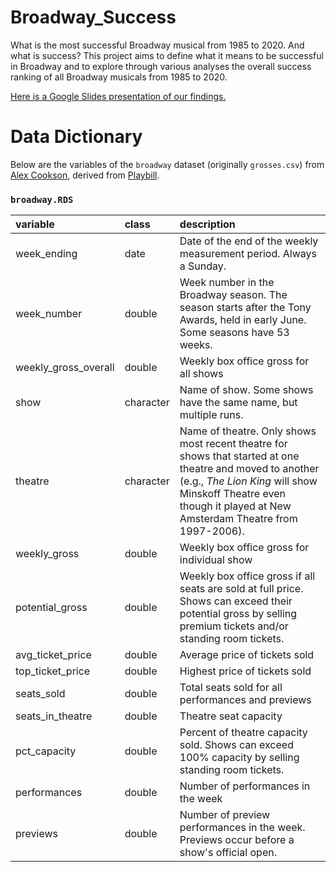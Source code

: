 # Broadway_Success
What is the most successful Broadway musical
from 1985 to 2020. And what is success? This project aims to define what it means to be successful in Broadway and to explore through various analyses the overall success ranking of all Broadway musicals from 1985 to 2020. 

[Here is a Google Slides presentation of our findings.](https://docs.google.com/presentation/d/1B6h-g7VRw5GV1WouYbU8tnUj-X9UDIJXlu-UwHAYf_0/edit#slide=id.p)

# Data Dictionary
Below are the variables of the `broadway` dataset (originally `grosses.csv`) from [Alex Cookson](https://github.com/tacookson/data/tree/master/broadway-grosses), derived from [Playbill](https://www.playbill.com/grosses).
### `broadway.RDS`

| variable             | class     | description                                                  |
| :------------------- | :-------- | :----------------------------------------------------------- |
| week_ending          | date      | Date of the end of the weekly measurement period. Always a Sunday. |
| week_number          | double    | Week number in the Broadway season. The season starts after the Tony Awards, held in early June. Some seasons have 53 weeks. |
| weekly_gross_overall | double    | Weekly box office gross for all shows                        |
| show                 | character | Name of show. Some shows have the same name, but multiple runs. |
| theatre              | character | Name of theatre. Only shows most recent theatre for shows that started at one theatre and moved to another (e.g., *The Lion King* will show Minskoff Theatre even though it played at New Amsterdam Theatre from 1997-2006).                                              |
| weekly_gross         | double    | Weekly box office gross for individual show                  |
| potential_gross      | double    | Weekly box office gross if all seats are sold at full price. Shows can exceed their potential gross by selling premium tickets and/or standing room tickets. |
| avg_ticket_price     | double    | Average price of tickets sold                                |
| top_ticket_price     | double    | Highest price of tickets sold                                |
| seats_sold           | double    | Total seats sold for all performances and previews           |
| seats_in_theatre     | double    | Theatre seat capacity                                        |
| pct_capacity         | double    | Percent of theatre capacity sold. Shows can exceed 100% capacity by selling standing room tickets. |
| performances         | double    | Number of performances in the week                           |
| previews             | double    | Number of preview performances in the week. Previews occur before a show's official open. |
